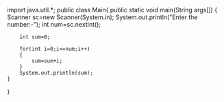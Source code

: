 import java.util.*;
public class Main{
    public static void main(String args[])
    {
        Scanner sc=new Scanner(System.in);
        System.out.println("Enter the number:-");
        int num=sc.nextInt();
        
        int sum=0;
        
        for(int i=0;i<=num;i++)
        {
            sum=sum+i;
        }
        System.out.println(sum);
    }
}
